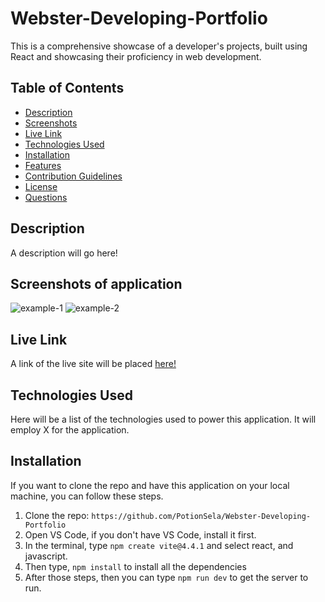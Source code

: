 # Webster-Developing-Portfolio
This is a comprehensive showcase of a developer's projects, built using React and showcasing their proficiency in web development.


## Table of Contents
- [Description](#description)
- [Screenshots](#screenshots)
- [Live Link](#live-link)
- [Technologies Used](#technologies-used)
- [Installation](#installation)
- [Features](#features)
- [Contribution Guidelines](#contribution-guidelines)
- [License](#license)
- [Questions](#questions)


## Description
A description will go here!


## Screenshots of application
![example-1](./example-goes-here)
![example-2](./example-goes-here)


## Live Link
A link of the live site will be placed [here!](https://example.com)


## Technologies Used
Here will be a list of the technologies used to power this application. It will employ X for the application.


## Installation
If you want to clone the repo and have this application on your local machine, you can follow these steps.
1. Clone the repo: `https://github.com/PotionSela/Webster-Developing-Portfolio`
2. Open VS Code, if you don't have VS Code, install it first.
3. In the terminal, type `npm create vite@4.4.1` and select react, and javascript.
4. Then type, `npm install` to install all the dependencies
5. After those steps, then you can type `npm run dev` to get the server to run.